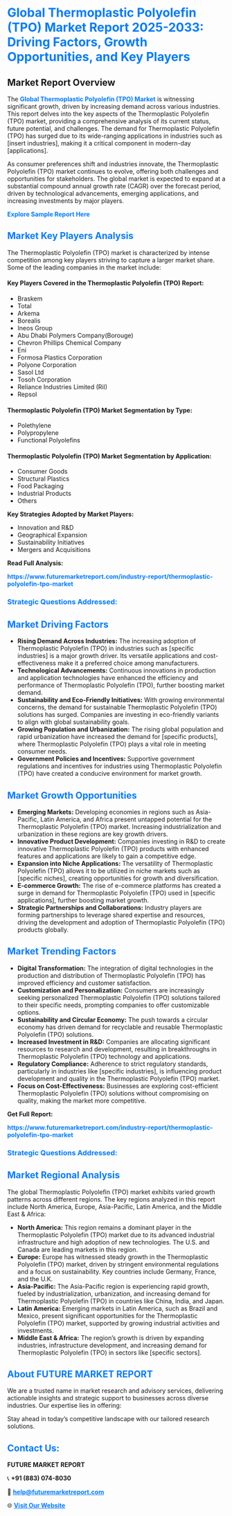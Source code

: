 <h1 style="color: #007BFF;">Global Thermoplastic Polyolefin (TPO) Market Report 2025-2033: Driving Factors, Growth Opportunities, and Key Players</h1>

<section id="overview">
<h2>Market Report Overview</h2>
<p>The <a href="https://www.futuremarketreport.com/industry-report/thermoplastic-polyolefin-tpo-market" style="color: #007BFF; text-decoration: none;"><strong>Global Thermoplastic Polyolefin (TPO) Market</strong></a> is witnessing significant growth, driven by increasing demand across various industries. This report delves into the key aspects of the Thermoplastic Polyolefin (TPO) market, providing a comprehensive analysis of its current status, future potential, and challenges. The demand for Thermoplastic Polyolefin (TPO) has surged due to its wide-ranging applications in industries such as [insert industries], making it a critical component in modern-day [applications].</p>
<p>As consumer preferences shift and industries innovate, the Thermoplastic Polyolefin (TPO) market continues to evolve, offering both challenges and opportunities for stakeholders. The global market is expected to expand at a substantial compound annual growth rate (CAGR) over the forecast period, driven by technological advancements, emerging applications, and increasing investments by major players.</p>
</section>

<section id="overview">
<p><a href="https://www.futuremarketreport.com/request-sample/reportId=83407" style="color: #007BFF; text-decoration: none;"><strong>Explore Sample Report Here</strong></a></p>
</section>

<section id="key-players">
<h2 style="color: #007BFF;">Market Key Players Analysis</h2>
<p>The Thermoplastic Polyolefin (TPO) market is characterized by intense competition among key players striving to capture a larger market share. Some of the leading companies in the market include:</p>
<h4>Key Players Covered in the Thermoplastic Polyolefin (TPO) Report:</h4>
<ul><li>Braskem</li><li>Total</li><li>Arkema</li><li>Borealis</li><li>Ineos Group</li><li>Abu Dhabi Polymers Company(Borouge)</li><li>Chevron Phillips Chemical Company</li><li>Eni</li><li>Formosa Plastics Corporation</li><li>Polyone Corporation</li><li>Sasol Ltd</li><li>Tosoh Corporation</li><li>Reliance Industries Limited (Ril)</li><li>Repsol</li></ul>
<h4>Thermoplastic Polyolefin (TPO) Market Segmentation by Type:</h4>
<ul><li>Polethylene</li><li>Polypropylene</li><li>Functional Polyolefins</li></ul>

<h4>Thermoplastic Polyolefin (TPO) Market Segmentation by Application:</h4>
<ul><li>Consumer Goods</li><li>Structural Plastics</li><li>Food Packaging</li><li>Industrial Products</li><li>Others</li></ul>
<p><strong>Key Strategies Adopted by Market Players:</strong></p>
<ul>
<li>Innovation and R&D</li>
<li>Geographical Expansion</li>
<li>Sustainability Initiatives</li>
<li>Mergers and Acquisitions</li>
</ul>
</section>

<section>
<p><strong>Read Full Analysis: </strong></p><a href="https://www.futuremarketreport.com/industry-report/thermoplastic-polyolefin-tpo-market" style="color: #007BFF; text-decoration: none;"><strong>https://www.futuremarketreport.com/industry-report/thermoplastic-polyolefin-tpo-market</strong></a>
<h3 style="color: #007BFF;">Strategic Questions Addressed:</h3>
</section>

<section id="driving-factors">
<h2 style="color: #007BFF;">Market Driving Factors</h2>
<ul>
<li><strong>Rising Demand Across Industries:</strong> The increasing adoption of Thermoplastic Polyolefin (TPO) in industries such as [specific industries] is a major growth driver. Its versatile applications and cost-effectiveness make it a preferred choice among manufacturers.</li>
<li><strong>Technological Advancements:</strong> Continuous innovations in production and application technologies have enhanced the efficiency and performance of Thermoplastic Polyolefin (TPO), further boosting market demand.</li>
<li><strong>Sustainability and Eco-Friendly Initiatives:</strong> With growing environmental concerns, the demand for sustainable Thermoplastic Polyolefin (TPO) solutions has surged. Companies are investing in eco-friendly variants to align with global sustainability goals.</li>
<li><strong>Growing Population and Urbanization:</strong> The rising global population and rapid urbanization have increased the demand for [specific products], where Thermoplastic Polyolefin (TPO) plays a vital role in meeting consumer needs.</li>
<li><strong>Government Policies and Incentives:</strong> Supportive government regulations and incentives for industries using Thermoplastic Polyolefin (TPO) have created a conducive environment for market growth.</li>
</ul>
</section>

<section id="growth-opportunities">
<h2 style="color: #007BFF;">Market Growth Opportunities</h2>
<ul>
<li><strong>Emerging Markets:</strong> Developing economies in regions such as Asia-Pacific, Latin America, and Africa present untapped potential for the Thermoplastic Polyolefin (TPO) market. Increasing industrialization and urbanization in these regions are key growth drivers.</li>
<li><strong>Innovative Product Development:</strong> Companies investing in R&D to create innovative Thermoplastic Polyolefin (TPO) products with enhanced features and applications are likely to gain a competitive edge.</li>
<li><strong>Expansion into Niche Applications:</strong> The versatility of Thermoplastic Polyolefin (TPO) allows it to be utilized in niche markets such as [specific niches], creating opportunities for growth and diversification.</li>
<li><strong>E-commerce Growth:</strong> The rise of e-commerce platforms has created a surge in demand for Thermoplastic Polyolefin (TPO) used in [specific applications], further boosting market growth.</li>
<li><strong>Strategic Partnerships and Collaborations:</strong> Industry players are forming partnerships to leverage shared expertise and resources, driving the development and adoption of Thermoplastic Polyolefin (TPO) products globally.</li>
</ul>
</section>

<section id="trending-factors">
<h2 style="color: #007BFF;">Market Trending Factors</h2>
<ul>
<li><strong>Digital Transformation:</strong> The integration of digital technologies in the production and distribution of Thermoplastic Polyolefin (TPO) has improved efficiency and customer satisfaction.</li>
<li><strong>Customization and Personalization:</strong> Consumers are increasingly seeking personalized Thermoplastic Polyolefin (TPO) solutions tailored to their specific needs, prompting companies to offer customizable options.</li>
<li><strong>Sustainability and Circular Economy:</strong> The push towards a circular economy has driven demand for recyclable and reusable Thermoplastic Polyolefin (TPO) solutions.</li>
<li><strong>Increased Investment in R&D:</strong> Companies are allocating significant resources to research and development, resulting in breakthroughs in Thermoplastic Polyolefin (TPO) technology and applications.</li>
<li><strong>Regulatory Compliance:</strong> Adherence to strict regulatory standards, particularly in industries like [specific industries], is influencing product development and quality in the Thermoplastic Polyolefin (TPO) market.</li>
<li><strong>Focus on Cost-Effectiveness:</strong> Businesses are exploring cost-efficient Thermoplastic Polyolefin (TPO) solutions without compromising on quality, making the market more competitive.</li>
</ul>
</section>

<section>
<p><strong>Get Full Report: </strong></p><a href="https://www.futuremarketreport.com/industry-report/thermoplastic-polyolefin-tpo-market" style="color: #007BFF; text-decoration: none;"><strong>https://www.futuremarketreport.com/industry-report/thermoplastic-polyolefin-tpo-market</strong></a>
<h3 style="color: #007BFF;">Strategic Questions Addressed:</h3>
</section>


<section id="regional-analysis">
<h2 style="color: #007BFF;">Market Regional Analysis</h2>
<p>The global Thermoplastic Polyolefin (TPO) market exhibits varied growth patterns across different regions. The key regions analyzed in this report include North America, Europe, Asia-Pacific, Latin America, and the Middle East & Africa:</p>
<ul>
<li><strong>North America:</strong> This region remains a dominant player in the Thermoplastic Polyolefin (TPO) market due to its advanced industrial infrastructure and high adoption of new technologies. The U.S. and Canada are leading markets in this region.</li>
<li><strong>Europe:</strong> Europe has witnessed steady growth in the Thermoplastic Polyolefin (TPO) market, driven by stringent environmental regulations and a focus on sustainability. Key countries include Germany, France, and the U.K.</li>
<li><strong>Asia-Pacific:</strong> The Asia-Pacific region is experiencing rapid growth, fueled by industrialization, urbanization, and increasing demand for Thermoplastic Polyolefin (TPO) in countries like China, India, and Japan.</li>
<li><strong>Latin America:</strong> Emerging markets in Latin America, such as Brazil and Mexico, present significant opportunities for the Thermoplastic Polyolefin (TPO) market, supported by growing industrial activities and investments.</li>
<li><strong>Middle East & Africa:</strong> The region’s growth is driven by expanding industries, infrastructure development, and increasing demand for Thermoplastic Polyolefin (TPO) in sectors like [specific sectors].</li>
</ul>
</section>

<footer>
<h2 style="color: #007BFF;">About FUTURE MARKET REPORT</h2>
<p>We are a trusted name in market research and advisory services, delivering actionable insights and strategic support to businesses across diverse industries. Our expertise lies in offering:</p>

<p>Stay ahead in today’s competitive landscape with our tailored research solutions.</p>

<h2 style="color: #007BFF;">Contact Us:</h2>
<p><strong>FUTURE MARKET REPORT</strong></p>
<p>📞 <strong>+91 (883) 074-8030</strong></p>
<p>📧 <strong><a href="mailto:help@futuremarketreport.com" style="color: #007BFF;">help@futuremarketreport.com</a></strong></p>
<p>🌐 <strong><a href="https://www.futuremarketreport.com/" style="color: #007BFF;">Visit Our Website</a></strong></p>
</footer>